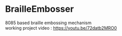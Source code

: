 # BrailleEmbosser
8085 based braille embossing mechanism<br/>
working project video : https://youtu.be/72datb2MRO0
